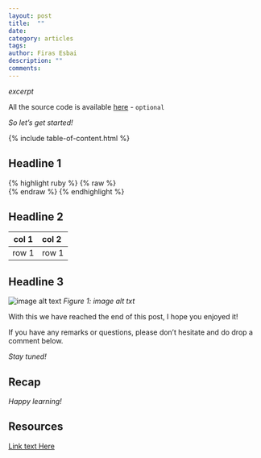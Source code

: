 ```yaml
---
layout: post
title:  ""
date:   
category: articles
tags: 
author: Firas Esbai
description: ""
comments:
---
```


*excerpt*

All the source code is available [here]() - `optional` 

*So let’s get started!*

{% include table-of-content.html %}

## Headline 1 ##

   {% highlight ruby %}
   {% raw %}   
   {% endraw %}
   {% endhighlight %}


## Headline 2 ##

| col 1 | col 2 |
| ------|:------|
| row 1 | row 1 | 

## Headline 3 ##

![image alt text](/assets/images/articles/)
*Figure 1: image alt txt*

With this we have reached the end of this post, I hope you enjoyed it!

If you have any remarks or questions, please don’t hesitate and do drop a comment below.

*Stay tuned!* 

## Recap ##

*Happy learning!*

## Resources ##

[Link text Here](https://link-url-here.org)